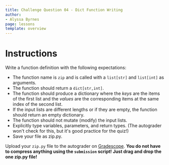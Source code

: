 ```yaml
---
title: Challenge Question 04 - Dict Function Writing
author:
- Alyssa Byrnes
page: lessons
template: overview
---
```


# Instructions

Write a function definition with the following expectations:

- The function name is `zip` and is called with a `list[str]` and `list[int]` as arguments.
- The function should return a `dict[str,int]`.
- The function should produce a dictionary where the *keys* are the items of the first list and the *values* are the corresponding items at the same index of the second list.
- If the input lists are different lengths or if they are empty, the function should return an empty dictionary.
- The function should not mutate (modify) the input lists.
- Explicitly type variables, parameters, and return types. (The autograder won't check for this, but it's good practice for the quiz!)
- Save your file as zip.py.


Upload your `zip.py` file to the autograder on [Gradescope](https://www.gradescope.com/). **You do not have to compress anything using the `submission` script! Just drag and drop the one zip.py file!**

